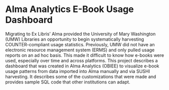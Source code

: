 # Alma Analytics E-Book Usage Dashboard

Migrating to Ex Libris’ Alma provided the University of Mary Washington (UMW) Libraries an opportunity to begin systematically harvesting COUNTER-compliant usage statistics. Previously, UMW did not have an electronic resource management system (ERMS) and only pulled usage reports on an ad hoc basis. This made it difficult to know how e-books were used, especially over time and across platforms. This project describes a dashboard that was created in Alma Analytics (OBIEE) to visualize e-book usage patterns from data imported into Alma manually and via SUSHI harvesting. It describes some of the customizations that were made and provides sample SQL code that other institutions can adapt. 

